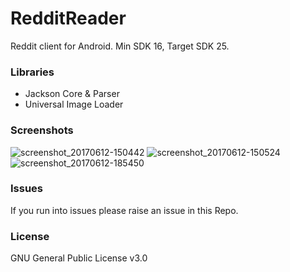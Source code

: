 # RedditReader
Reddit client for Android. Min SDK 16, Target SDK 25.

### Libraries
- Jackson Core & Parser
- Universal Image Loader

### Screenshots
![screenshot_20170612-150442](https://user-images.githubusercontent.com/1825853/27062706-c7c3320e-4fba-11e7-8d41-ec739f090314.png)
![screenshot_20170612-150524](https://user-images.githubusercontent.com/1825853/27062708-c7cfda36-4fba-11e7-84bf-80193ff96ed2.png)
![screenshot_20170612-185450](https://user-images.githubusercontent.com/1825853/27062707-c7cbf5ce-4fba-11e7-9232-dfb37fa8ef29.png)

### Issues
If you run into issues please raise an issue in this Repo.


### License
GNU General Public License v3.0
